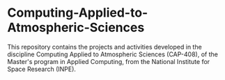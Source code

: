 # Computing-Applied-to-Atmospheric-Sciences
 This repository contains the projects and activities developed in the discipline Computing Applied to Atmospheric Sciences (CAP-408), of the Master's program in Applied Computing, from the National Institute for Space Research (INPE).
